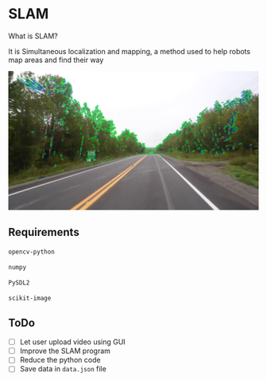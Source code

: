 # SLAM

What is SLAM?

It is Simultaneous localization and mapping, a method used to help robots map areas and find their way

![SLAM Program](SLAMProgram.png)

## Requirements
`opencv-python`

`numpy`

`PySDL2`

`scikit-image`

## ToDo

- [ ] Let user upload video using GUI
- [ ] Improve the SLAM program
- [ ] Reduce the python code
- [ ] Save data in `data.json` file